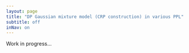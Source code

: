 ```yaml
---
layout: page
title: "DP Gaussian mixture model (CRP construction) in various PPL"
subtitle: off
inNav: on
---
```



Work in progress...
